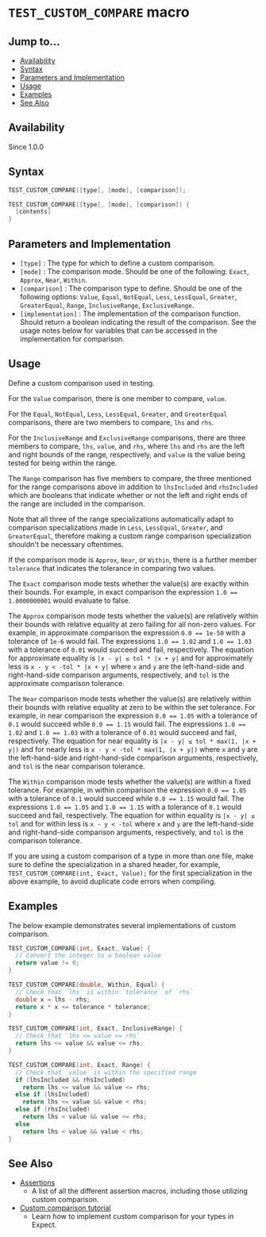 # `TEST_CUSTOM_COMPARE` macro

## Jump to...
- [Availability](#Availability)
- [Syntax](#Syntax)
- [Parameters and Implementation](#Parameters-and-Implementation)
- [Usage](#Usage)
- [Examples](#Examples)
- [See Also](#See-Also)

## Availability
Since 1.0.0

## Syntax
``` C++
TEST_CUSTOM_COMPARE([type], [mode], [comparison]);

TEST_CUSTOM_COMPARE([type], [mode], [comparison]) {
  [contents]
}
```

## Parameters and Implementation
- `[type]` : The type for which to define a custom comparison.
- `[mode]` : The comparison mode.
  Should be one of the following: `Exact`, `Approx`, `Near`, `Within`.
- `[comparison]` : The comparison type to define.
  Should be one of the following options: `Value`, `Equal`, `NotEqual`, `Less`,
  `LessEqual`, `Greater`, `GreaterEqual`, `Range`, `InclusiveRange`,
  `ExclusiveRange`.
- `[implementation]` : The implementation of the comparison function.
  Should return a boolean indicating the result of the comparison.
  See the usage notes below for variables that can be accessed in the
  implementation for comparison.

## Usage

Define a custom comparison used in testing.

For the `Value` comparison, there is one member to compare, `value`.

For the `Equal`, `NotEqual`, `Less`, `LessEqual`, `Greater`, and
`GreaterEqual` comparisons, there are two members to compare, `lhs` and
`rhs`.

For the `InclusiveRange` and `ExclusiveRange` comparisons, there are three
members to compare, `lhs`, `value`, and `rhs`, where `lhs` and `rhs` are
the left and right bounds of the range, respectively, and `value` is the
value being tested for being within the range.

The `Range` comparison has five members to compare, the three mentioned
for the range comparisons above in addition to `lhsIncluded` and
`rhsIncluded` which are booleans that indicate whether or not the left
and right ends of the range are included in the comparison.

Note that all three of the range specializations automatically adapt to
comparison specializations made in `Less`, `LessEqual`, `Greater`, and
`GreaterEqual`, therefore making a custom range comparison specialization
shouldn't be necessary oftentimes.

If the comparison mode is `Approx`, `Near`, or `Within`, there is a
further member `tolerance` that indicates the tolerance in comparing two
values.

The `Exact` comparison mode tests whether the value(s) are exactly within
their bounds.
For example, in exact comparison the expression `1.0 == 1.0000000001`
would evaluate to false.

The `Approx` comparison mode tests whether the value(s) are relatively
within their bounds with relative equality at zero failing for all
non-zero values.
For example, in approximate comparison the expression `0.0 == 1e-50` with
a tolerance of `1e-6` would fail.
The expressions `1.0 == 1.02` and `1.0 == 1.03` with a tolerance of `0.01`
would succeed and fail, respectively.
The equation for approximate equality is `|x - y| ≤ tol * |x + y|` and for
approximately less is `x - y < -tol * |x + y|` where `x` and `y` are the
left-hand-side and right-hand-side comparison arguments, respectively,
and `tol` is the approximate comparison tolerance.

The `Near` comparison mode tests whether the value(s) are relatively
within their bounds with relative equality at zero to be within the set
tolerance.
For example, in near comparison the expression `0.0 == 1.05` with a
tolerance of `0.1` would succeed while `0.0 == 1.15` would fail.
The expressions `1.0 == 1.02` and `1.0 == 1.03` with a tolerance of `0.01`
would succeed and fail, respectively.
The equation for near equality is `|x - y| ≤ tol * max(1, |x + y|)` and
for nearly less is `x - y < -tol * max(1, |x + y|)` where `x` and `y` are
the left-hand-side and right-hand-side comparison arguments, respectively,
and `tol` is the near comparison tolerance.

The `Within` comparison mode tests whether the value(s) are within a fixed
tolerance.
For example, in within comparison the expression `0.0 == 1.05` with a
tolerance of `0.1` would succeed while `0.0 == 1.15` would fail.
The expressions `1.0 == 1.05` and `1.0 == 1.15` with a tolerance of `0.1`
would succeed and fail, respectively.
The equation for within equality is `|x - y| ≤ tol` and for within less is
`x - y < -tol` where `x` and `y` are the left-hand-side and
right-hand-side comparison arguments, respectively, and `tol` is the
comparison tolerance.

If you are using a custom comparison of a type in more than one file, make
sure to define the specialization in a shared header, for example,
`TEST_CUSTOM_COMPARE(int, Exact, Value);` for the first specialization in
the above example, to avoid duplicate code errors when compiling.

## Examples

The below example demonstrates several implementations of custom comparison.
``` C++
TEST_CUSTOM_COMPARE(int, Exact, Value) {
  // Convert the integer to a boolean value
  return value != 0;
}

TEST_CUSTOM_COMPARE(double, Within, Equal) {
  // Check that `lhs` is within `tolerance` of `rhs`
  double x = lhs - rhs;
  return x * x <= tolerance * tolerance;
}

TEST_CUSTOM_COMPARE(int, Exact, InclusiveRange) {
  // Check that `lhs <= value <= rhs`
  return lhs <= value && value <= rhs;
}

TEST_CUSTOM_COMPARE(int, Exact, Range) {
  // Check that `value` is within the specified range
  if (lhsIncluded && rhsIncluded)
    return lhs <= value && value <= rhs;
  else if (lhsIncluded)
    return lhs <= value && value < rhs;
  else if (rhsIncluded)
    return lhs < value && value <= rhs;
  else
    return lhs < value && value < rhs;
}
```

## See Also

- [Assertions](../Assertions)
  - A list of all the different assertion macros, including those utilizing
    custom comparison.
- [Custom comparison tutorial](../../Tutorials/Custom-Comparison.md)
  - Learn how to implement custom comparison for your types in Expect.
